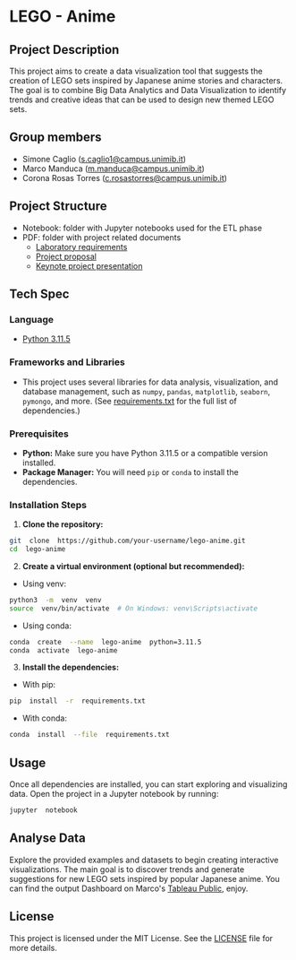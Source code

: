 
# LEGO - Anime

## Project Description

This project aims to create a data visualization tool that suggests the creation of LEGO sets inspired by Japanese anime stories and characters. The goal is to combine Big Data Analytics and Data Visualization to identify trends and creative ideas that can be used to design new themed LEGO sets.

## Group members
- Simone Caglio (s.caglio1@campus.unimib.it)
- Marco Manduca (m.manduca@campus.unimib.it)
- Corona Rosas Torres (c.rosastorres@campus.unimib.it)

## Project Structure
- Notebook: folder with Jupyter notebooks used for the ETL phase
- PDF: folder with project related documents
  - [Laboratory requirements](./PDF)
  - [Project proposal](./PDF/Proposal_Caglio_Manduca_Rosas.pdf)
  - [Keynote project presentation](./PDF)

## Tech Spec
### Language
-  [Python 3.11.5](https://www.python.org/downloads/release/python-3115/)
### Frameworks and Libraries
-  This project uses several libraries for data analysis, visualization, and database management, such as `numpy`, `pandas`, `matplotlib`, `seaborn`, `pymongo`, and more. (See [requirements.txt](./requirements.txt) for the full list of dependencies.)
### Prerequisites
-  **Python:** Make sure you have Python 3.11.5 or a compatible version installed.
-  **Package Manager:** You will need `pip` or `conda` to install the dependencies.
### Installation Steps
1.  **Clone the repository:**

```bash
git  clone  https://github.com/your-username/lego-anime.git
cd  lego-anime
```
2.  **Create a virtual environment (optional but recommended):**
- Using venv:
```bash
python3  -m  venv  venv
source  venv/bin/activate  # On Windows: venv\Scripts\activate
```
- Using conda:
```bash
conda  create  --name  lego-anime  python=3.11.5
conda  activate  lego-anime
```
3.  **Install the dependencies:**
- With pip:
```bash
pip  install  -r  requirements.txt
```
- With conda:
```bash
conda  install  --file  requirements.txt
```

## Usage
Once all dependencies are installed, you can start exploring and visualizing data. Open the project in a Jupyter notebook by running:
```bash
jupyter  notebook
```
## Analyse Data
Explore the provided examples and datasets to begin creating interactive visualizations. The main goal is to discover trends and generate suggestions for new LEGO sets inspired by popular Japanese anime.
You can find the output Dashboard on Marco's [Tableau Public](https://public.tableau.com/app/profile/marco.manduca/viz/LEGO-Anime), enjoy.
## License
This project is licensed under the MIT License. See the [LICENSE](../LICENSE) file for more details.
